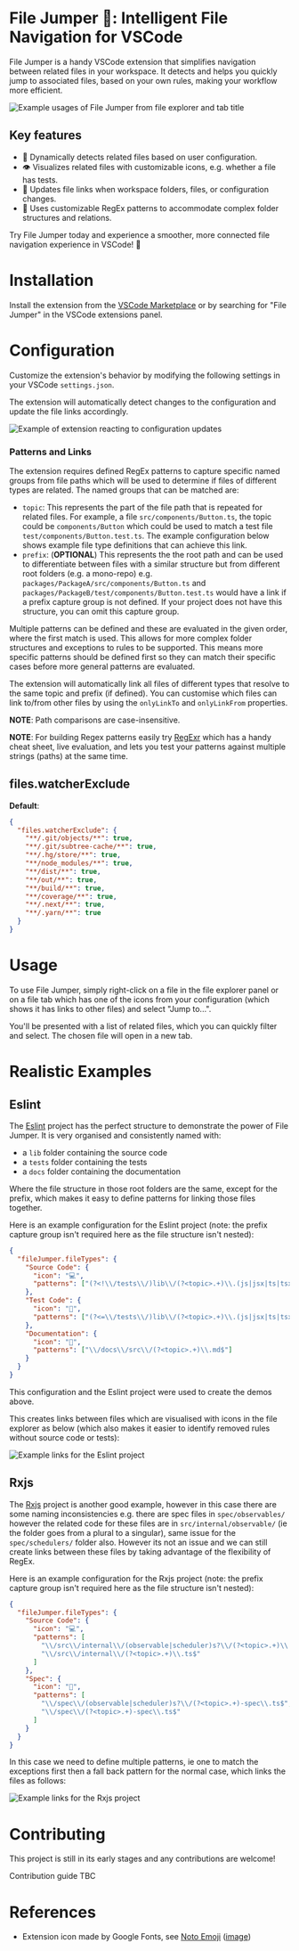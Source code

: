 # File Jumper 🦘: Intelligent File Navigation for VSCode

File Jumper is a handy VSCode extension that simplifies navigation between related files in your workspace. It detects and helps you quickly jump to associated files, based on your own rules, making your workflow more efficient.

![Example usages of File Jumper from file explorer and tab title](images/Code_OE6e7ystam.gif)

## Key features

- 🚀 Dynamically detects related files based on user configuration.
- 👁️ Visualizes related files with customizable icons, e.g. whether a file has tests.
- 🔄 Updates file links when workspace folders, files, or configuration changes.
- 🎨 Uses customizable RegEx patterns to accommodate complex folder structures and relations.

Try File Jumper today and experience a smoother, more connected file navigation experience in VSCode! 🚀

# Installation

Install the extension from the [VSCode Marketplace](https://marketplace.visualstudio.com/items?itemName=ecm.file-jumper) or by searching for "File Jumper" in the VSCode extensions panel.

# Configuration

Customize the extension's behavior by modifying the following settings in your VSCode `settings.json`.

The extension will automatically detect changes to the configuration and update the file links accordingly.

![Example of extension reacting to configuration updates](images/Code_vnZxRMrpTg.gif)

### **Patterns and Links**

The extension requires defined RegEx patterns to capture specific named groups from file paths which will be used to determine if files of different types are related. The named groups that can be matched are:

- `topic`: This represents the part of the file path that is repeated for related files. For example, a file `src/components/Button.ts`, the topic could be `components/Button` which could be used to match a test file `test/components/Button.test.ts`. The example configuration below shows example file type definitions that can achieve this link.
- `prefix`: (**OPTIONAL**) This represents the the root path and can be used to differentiate between files with a similar structure but from different root folders (e.g. a mono-repo) e.g. `packages/PackageA/src/components/Button.ts` and `packages/PackageB/test/components/Button.test.ts` would have a link if a prefix capture group is not defined. If your project does not have this structure, you can omit this capture group.

Multiple patterns can be defined and these are evaluated in the given order, where the first match is used. This allows for more complex folder structures and exceptions to rules to be supported. This means more specific patterns should be defined first so they can match their specific cases before more general patterns are evaluated.

The extension will automatically link all files of different types that resolve to the same topic and prefix (if defined). You can customise which files can link to/from other files by using the `onlyLinkTo` and `onlyLinkFrom` properties.

**NOTE**: Path comparisons are case-insensitive.

**NOTE**: For building Regex patterns easily try [RegExr](https://regexr.com/) which has a handy cheat sheet, live evaluation, and lets you test your patterns against multiple strings (paths) at the same time.

## files.watcherExclude

**Default**:

<!-- START AUTO-GENERATED: files.watcherExclude default code block -->

```json
{
  "files.watcherExclude": {
    "**/.git/objects/**": true,
    "**/.git/subtree-cache/**": true,
    "**/.hg/store/**": true,
    "**/node_modules/**": true,
    "**/dist/**": true,
    "**/out/**": true,
    "**/build/**": true,
    "**/coverage/**": true,
    "**/.next/**": true,
    "**/.yarn/**": true
  }
}
```

<!-- END AUTO-GENERATED: files.watcherExclude default code block -->

# Usage

To use File Jumper, simply right-click on a file in the file explorer panel or on a file tab which has one of the icons from your configuration (which shows it has links to other files) and select "Jump to...".

You'll be presented with a list of related files, which you can quickly filter and select. The chosen file will open in a new tab.

# Realistic Examples

## Eslint

The [Eslint](https://github.com/eslint/eslint) project has the perfect structure to demonstrate the power of File Jumper. It is very organised and consistently named with:

- a `lib` folder containing the source code
- a `tests` folder containing the tests
- a `docs` folder containing the documentation

Where the file structure in those root folders are the same, except for the prefix, which makes it easy to define patterns for linking those files together.

Here is an example configuration for the Eslint project (note: the prefix capture group isn't required here as the file structure isn't nested):

```json
{
  "fileJumper.fileTypes": {
    "Source Code": {
      "icon": "💻",
      "patterns": ["(?<!\\/tests\\/)lib\\/(?<topic>.+)\\.(js|jsx|ts|tsx)$"]
    },
    "Test Code": {
      "icon": "🧪",
      "patterns": ["(?<=\\/tests\\/)lib\\/(?<topic>.+)\\.(js|jsx|ts|tsx)$"]
    },
    "Documentation": {
      "icon": "📃",
      "patterns": ["\\/docs\\/src\\/(?<topic>.+)\\.md$"]
    }
  }
}
```

This configuration and the Eslint project were used to create the demos above.

This creates links between files which are visualised with icons in the file explorer as below (which also makes it easier to identify removed rules without source code or tests):

![Example links for the Eslint project](images/Code_R92Q8aQ94C.gif)

## Rxjs

The [Rxjs](https://github.com/reactivex/rxjs) project is another good example, however in this case there are some naming inconsistencies e.g. there are spec files in `spec/observables/` however the related code for these files are in `src/internal/observable/` (ie the folder goes from a plural to a singular), same issue for the `spec/schedulers/` folder also. However its not an issue and we can still create links between these files by taking advantage of the flexibility of RegEx.

Here is an example configuration for the Rxjs project (note: the prefix capture group isn't required here as the file structure isn't nested):

```json
{
  "fileJumper.fileTypes": {
    "Source Code": {
      "icon": "💻",
      "patterns": [
        "\\/src\\/internal\\/(observable|scheduler)s?\\/(?<topic>.+)\\.ts$",
        "\\/src\\/internal\\/(?<topic>.+)\\.ts$"
      ]
    },
    "Spec": {
      "icon": "🧪",
      "patterns": [
        "\\/spec\\/(observable|scheduler)s?\\/(?<topic>.+)-spec\\.ts$",
        "\\/spec\\/(?<topic>.+)-spec\\.ts$"
      ]
    }
  }
}
```

In this case we need to define multiple patterns, ie one to match the exceptions first then a fall back pattern for the normal case, which links the files as follows:

![Example links for the Rxjs project](images/Code_ueY1udfzzn.gif)

# Contributing

This project is still in its early stages and any contributions are welcome!

Contribution guide TBC

# References

- Extension icon made by Google Fonts, see [Noto Emoji](https://github.com/googlefonts/noto-emoji) ([image](https://github.com/googlefonts/noto-emoji/blob/main/png/512/emoji_u1f998.png))

